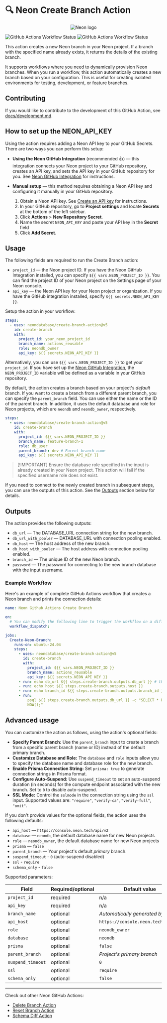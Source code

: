 # 🔍 Neon Create Branch Action

<p align="center">
  <picture>
    <source media="(prefers-color-scheme: dark)" srcset="./docs/logos/neon-logo-dark.svg">
    <img alt="Neon logo" src="./docs/logos/neon-logo-light.svg">
  </picture>
</p>

![GitHub Actions Workflow Status](https://img.shields.io/github/actions/workflow/status/neondatabase/create-branch-action/.github%2Fworkflows%2Flinter.yml?label=%F0%9F%94%8D%20Lint)
![GitHub Actions Workflow Status](https://img.shields.io/github/actions/workflow/status/neondatabase/create-branch-action/.github%2Fworkflows%2Fci.yml?label=%F0%9F%8F%97%EF%B8%8F%20Build)

This action creates a new Neon branch in your Neon project. If a branch with the
specified name already exists, it returns the details of the existing branch.

It supports workflows where you need to dynamically provision Neon branches.
When you run a workflow, this action automatically creates a new branch based on
your configuration. This is useful for creating isolated environments for
testing, development, or feature branches.

## Contributing

If you would like to contribute to the development of this GitHub Action, see
[docs/development.md](docs/development.md).

## How to set up the NEON_API_KEY

Using the action requires adding a Neon API key to your GitHub Secrets. There
are two ways you can perform this setup:

- **Using the Neon GitHub Integration** (recommended 👍) — this integration
  connects your Neon project to your GitHub repository, creates an API key, and
  sets the API key in your GitHub repository for you. See
  [Neon GitHub Integration](https://neon.tech/docs/guides/neon-github-integration)
  for instructions.
- **Manual setup** — this method requires obtaining a Neon API key and
  configuring it manually in your GitHub repository.

  1. Obtain a Neon API key. See
     [Create an API key](https://neon.tech/docs/manage/api-keys#create-an-api-key)
     for instructions.
  1. In your GitHub repository, go to **Project settings** and locate
     **Secrets** at the bottom of the left sidebar.
  1. Click **Actions** > **New Repository Secret**.
  1. Name the secret `NEON_API_KEY` and paste your API key in the **Secret**
     field
  1. Click **Add Secret**.

## Usage

The following fields are required to run the Create Branch action:

- `project_id` — the Neon project ID. If you have the Neon GitHub Integration
  installed, you can specify `${{ vars.NEON_PROJECT_ID }}`. You can find the
  project ID of your Neon project on the Settings page of your Neon console.
- `api_key` — the Neon API key for your Neon project or organization. If you
  have the GitHub integration installed, specify `${{ secrets.NEON_API_KEY }}`.

Setup the action in your workflow:

```yml
steps:
  - uses: neondatabase/create-branch-action@v5
    id: create-branch
    with:
      project_id: your_neon_project_id
      branch_name: actions_reusable
      role: neondb_owner
      api_key: ${{ secrets.NEON_API_KEY }}
```

Alternatively, you can use `${{ vars.NEON_PROJECT_ID }}` to get your
`project_id`. If you have set up the
[Neon GitHub Integration](https://neon.tech/docs/guides/neon-github-integration),
the `NEON_PROJECT_ID` variable will be defined as a variable in your GitHub
repository.

By default, the action creates a branch based on your project's _default_
branch. If you want to create a branch from a different parent branch, you can
specify the `parent_branch` field. You can use either the name or the ID of the
parent branch. In addition, it uses the default database and role for Neon
projects, which are `neondb` and `neondb_owner`, respectively.

```yml
steps:
  - uses: neondatabase/create-branch-action@v5
    id: create-branch
    with:
      project_id: ${{ vars.NEON_PROJECT_ID }}
      branch_name: feature-branch-1
      role: db_user
      parent_branch: dev # Parent branch name
      api_key: ${{ secrets.NEON_API_KEY }}
```

> [!IMPORTANT] Ensure the database role specified in the input is already
> created in your Neon project. This action will fail if the specified username
> role does not exist.

If you need to connect to the newly created branch in subsequent steps, you can
use the outputs of this action. See the [Outputs](#outputs) section below for
details.

## Outputs

The action provides the following outputs:

- `db_url` — The DATABASE_URL connection string for the new branch.
- `db_url_with_pooler` — DATABASE_URL with connection pooling enabled.
- `db_host` — The host address of the new branch.
- `db_host_with_pooler` — The host address with connection pooling enabled.
- `branch_id` — The unique ID of the new Neon branch.
- `password` — The password for connecting to the new branch database with the
  input username.

### Example Workflow

Here's an example of complete GitHub Actions workflow that creates a Neon branch
and prints the connection details:

```yml
name: Neon Github Actions Create Branch

on:
  # You can modify the following line to trigger the workflow on a different event, such as `push` or `pull_request`, as per your requirements. We have used `workflow_dispatch` for triggering the action in this example.
  workflow_dispatch:

jobs:
  Create-Neon-Branch:
    runs-on: ubuntu-24.04
    steps:
      - uses: neondatabase/create-branch-action@v5
        id: create-branch
        with:
          project_id: ${{ vars.NEON_PROJECT_ID }}
          branch_name: actions_reusable
          api_key: ${{ secrets.NEON_API_KEY }}
      - run: echo db_url ${{ steps.create-branch.outputs.db_url }} # the password is masked when printed
      - run: echo host ${{ steps.create-branch.outputs.host }}
      - run: echo branch_id ${{ steps.create-branch.outputs.branch_id }}
      - run:
          psql ${{ steps.create-branch.outputs.db_url }} -c "SELECT * FROM
          NOW();"
```

## Advanced usage

You can customize the action as follows, using the action's optional fields:

- **Specify Parent Branch:** Use the `parent_branch` input to create a branch
  from a specific parent branch (name or ID) instead of the default primary
  branch.
- **Customize Database and Role:** The `database` and `role` inputs allow you to
  specify the database name and database role for the new branch.
- **Enable Prisma Connection String:** Set `prisma: true` to generate connection
  strings in Prisma format.
- **Configure Auto-Suspend:** Use `suspend_timeout` to set an auto-suspend
  duration (in seconds) for the compute endpoint associated with the new branch.
  Set to `0` to disable auto-suspend.
- **SSL Mode:** Control the `sslmode` in the connection string using the `ssl`
  input. Supported values are: `"require"`, `"verify-ca"`, `"verify-full"`,
  `"omit"`.

If you don't provide values for the optional fields, the action uses the
following defaults:

- `api_host` — `https://console.neon.tech/api/v2`
- `database` — `neondb`, the default database name for new Neon projects
- `role` — `neondb_owner`, the default database name for new Neon projects
- `prisma` — `false`
- `parent_branch` — Your project's default _primary_ branch.
- `suspend_timeout` - `0` (auto-suspend disabled)
- `ssl` - `require`
- `schema_only` - `false`

Supported parameters:

| Field             | Required/optional | Default value                      |
| ----------------- | ----------------- | ---------------------------------- |
| `project_id`      | required          | n/a                                |
| `api_key`         | required          | n/a                                |
| `branch_name`     | optional          | _Automatically generated by Neon_  |
| `api_host`        | optional          | `https://console.neon.tech/api/v2` |
| `role`            | optional          | `neondb_owner`                     |
| `database`        | optional          | `neondb`                           |
| `prisma`          | optional          | `false`                            |
| `parent_branch`   | optional          | _Project's primary branch_         |
| `suspend_timeout` | optional          | `0`                                |
| `ssl`             | optional          | `require`                          |
| `schema_only`     | optional          | `false`                            |

---

Check out other Neon GitHub Actions:

- [Delete Branch Action](https://github.com/neondatabase/delete-branch-action)
- [Reset Branch Action](https://github.com/neondatabase/reset-branch-action)
- [Schema Diff Action](https://github.com/neondatabase/schema-diff-action)
